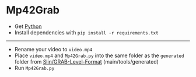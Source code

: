 # Mp42Grab

- Get [Python](https://www.python.org/)
- Install dependencies with `pip install -r requirements.txt`
---
- Rename your video to `video.mp4`
- Place `video.mp4` and `Mp42Grab.py` into the same folder as the `generated` folder from [Slin/GRAB-Level-Format](https://github.com/Slin/GRAB-Level-Format/tree/main) (main/tools/generated)
- Run `Mp42Grab.py`